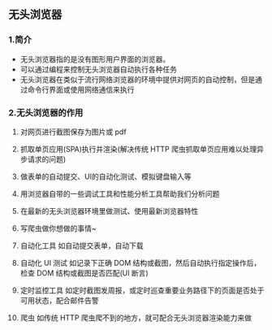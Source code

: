 ## 无头浏览器
### 1.简介
* 无头浏览器指的是没有图形用户界面的浏览器。 
* 可以通过编程来控制无头浏览器自动执行各种任务
* 无头浏览器在类似于流行网络浏览器的环境中提供对网页的自动控制，但是通过命令行界面或使用网络通信来执行
### 2.无头浏览器的作用
1. 对网页进行截图保存为图片或 pdf
2. 抓取单页应用(SPA)执行并渲染(解决传统 HTTP 爬虫抓取单页应用难以处理异步请求的问题)
3. 做表单的自动提交、UI的自动化测试、模拟键盘输入等
4. 用浏览器自带的一些调试工具和性能分析工具帮助我们分析问题
5. 在最新的无头浏览器环境里做测试、使用最新浏览器特性
6. 写爬虫做你想做的事情~

7. 自动化工具 如自动提交表单，自动下载
8. 自动化 UI 测试 如记录下正确 DOM 结构或截图，然后自动执行指定操作后，检查 DOM 结构或截图是否匹配(UI 断言)
9. 定时监控工具 如定时截图发周报，或定时巡查重要业务路径下的页面是否处于可用状态，配合邮件告警
10. 爬虫 如传统 HTTP 爬虫爬不到的地方，就可配合无头浏览器渲染能力来做 